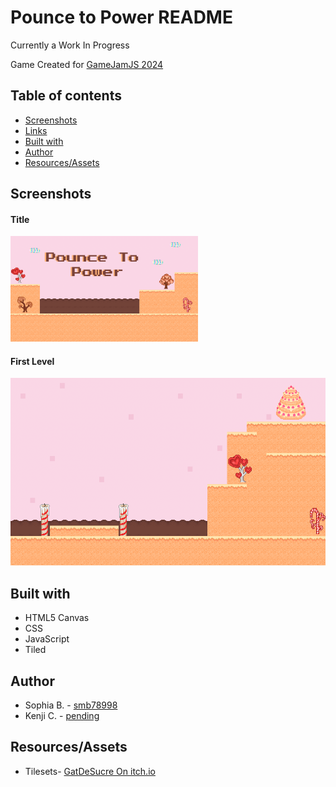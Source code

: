 # Pounce to Power README

Currently a Work In Progress

Game Created for [GameJamJS 2024](https://gamedevjs.com/jam/2024/)

## Table of contents

- [Screenshots](#screenshot)
- [Links](#links)
- [Built with](#built-with)
- [Author](#author)
- [Resources/Assets](#Resources/Assets)



## Screenshots

#### Title
<img src="img/Title.png" href="img/Title.png" width="300">

#### First Level
<img src="img/CANDYMAP3.0.png" href="img/CANDYMAP3.0.png" height="300" >


## Built with

- HTML5 Canvas
- CSS 
- JavaScript
- Tiled

## Author
- Sophia B. - [smb78998](https://github.com/smb78998)
- Kenji C. - [pending](https://github.com/)

  
## Resources/Assets

- Tilesets- [GatDeSucre On itch.io](https://gatdesucre.itch.io/sugarland-tileset)
